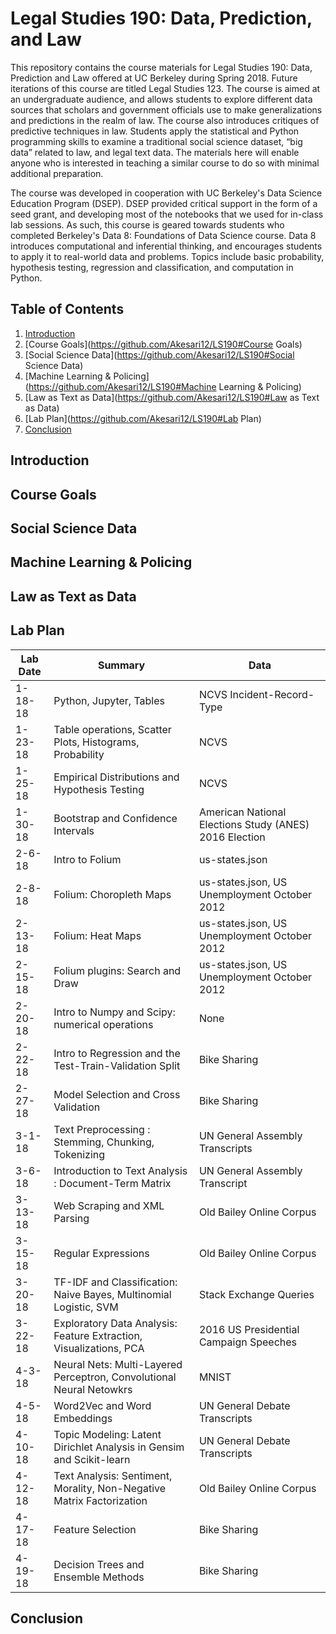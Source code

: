 # Legal Studies 190: Data, Prediction, and Law

This repository contains the course materials for Legal Studies 190: Data, Prediction and Law offered at UC Berkeley during Spring 2018. Future iterations of this course are titled Legal Studies 123. The course is aimed at an undergraduate audience, and allows students to explore different data sources that scholars and government officials use to make generalizations and predictions in the realm of law. The course also introduces critiques of predictive techniques in law. Students  apply the statistical and Python programming skills to examine a traditional social science dataset, “big data” related to law, and legal text data. The materials here will enable anyone who is interested in teaching a similar course to do so with minimal additional preparation.

The course was developed in cooperation with UC Berkeley's Data Science Education Program (DSEP). DSEP provided critical support in the form of a seed grant, and developing most of the notebooks that we used for in-class lab sessions. As such, this course is geared towards students who completed Berkeley's Data 8: Foundations of Data Science course. Data 8 introduces computational and inferential thinking, and encourages students to apply it to real-world data and problems. Topics include basic probability, hypothesis testing, regression and classification, and computation in Python.

## Table of Contents

1. [Introduction](https://github.com/Akesari12/LS190#Introduction)
2. [Course Goals](https://github.com/Akesari12/LS190#Course Goals)
3. [Social Science Data](https://github.com/Akesari12/LS190#Social Science Data)
4. [Machine Learning & Policing](https://github.com/Akesari12/LS190#Machine Learning & Policing)
5. [Law as Text as Data](https://github.com/Akesari12/LS190#Law as Text as Data)
6. [Lab Plan](https://github.com/Akesari12/LS190#Lab Plan)
7. [Conclusion](https://github.com/Akesari12/LS190#Conclusion)

## Introduction

## Course Goals

## Social Science Data

## Machine Learning & Policing

## Law as Text as Data

## Lab Plan

| Lab Date | Summary                                                               | Data                                                   | 
|----------|-----------------------------------------------------------------------|--------------------------------------------------------|
| 1-18-18  | Python, Jupyter, Tables                                               | NCVS Incident-Record-Type                              | 
| 1-23-18  | Table operations, Scatter Plots, Histograms, Probability              | NCVS                                                   | 
| 1-25-18  | Empirical Distributions and Hypothesis Testing                        | NCVS                                                   | 
| 1-30-18  | Bootstrap and Confidence Intervals                                    | American National Elections Study (ANES) 2016 Election | 
| 2-6-18   | Intro to Folium                                                       | us-states.json                                         | 
| 2-8-18   | Folium: Choropleth Maps                                               | us-states.json, US Unemployment October 2012           | 
| 2-13-18  | Folium: Heat Maps                                                     | us-states.json, US Unemployment October 2012           | 
| 2-15-18  | Folium plugins: Search and Draw                                       | us-states.json, US Unemployment October 2012           | 
| 2-20-18  | Intro to Numpy and Scipy: numerical operations                        | None                                                   | 
| 2-22-18  | Intro to Regression and the Test-Train-Validation Split               | Bike Sharing                                           | 
| 2-27-18  | Model Selection and Cross Validation                                  | Bike Sharing                                           | 
| 3-1-18   | Text Preprocessing : Stemming, Chunking, Tokenizing                   | UN General Assembly Transcripts                        | 
| 3-6-18   | Introduction to Text Analysis : Document-Term Matrix                  | UN General Assembly Transcript                         | 
| 3-13-18  | Web Scraping and XML Parsing                                          | Old Bailey Online Corpus                               | 
| 3-15-18  | Regular Expressions                                                   | Old Bailey Online Corpus                               | 
| 3-20-18  | TF-IDF and Classification: Naive Bayes, Multinomial Logistic, SVM     | Stack Exchange Queries                                 | 
| 3-22-18  | Exploratory Data Analysis: Feature Extraction, Visualizations, PCA    | 2016 US Presidential Campaign Speeches                 | 
| 4-3-18   | Neural Nets: Multi-Layered Perceptron, Convolutional Neural Netowkrs  | MNIST                                                  | 
| 4-5-18   | Word2Vec and Word Embeddings                                          | UN General Debate Transcripts                          | 
| 4-10-18  | Topic Modeling: Latent Dirichlet Analysis in Gensim and Scikit-learn  | UN General Debate Transcripts                          | 
| 4-12-18  | Text Analysis: Sentiment, Morality, Non-Negative Matrix Factorization | Old Bailey Online Corpus                               | 
| 4-17-18  | Feature Selection                                                     | Bike Sharing                                           | 
| 4-19-18  | Decision Trees and Ensemble Methods                                   | Bike Sharing                                           | 

## Conclusion
